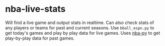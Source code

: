 # nba-live-stats
Will find a live game and output stats in realtime. Can also check stats of any players or teams for past and current seasons.
Use ```bball_espn.py``` to get today's games and play by play data for live games. Uses [nba-py](https://pypi.org/project/nba-api/) to get play-by-play data for past games.

